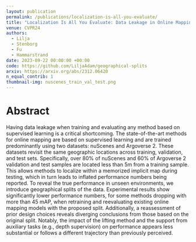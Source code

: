 ```yaml
---
layout: publication
permalink: /publications/localization-is-all-you-evaluate/
title: "Localization Is All You Evaluate: Data Leakage in Online Mapping Datasets and How to Fix It"
venue: CVPR24
authors:
  - Lilja
  - Stenborg
  - Fu
  - Hammarstrand
date: 2023-09-22 00:00:00 +00:00
code: https://github.com/LiljaAdam/geographical-splits
arxiv: https://arxiv.org/abs/2312.06420
n_equal_contrib: 1
thumbnail-img: nuscenes_train_val_test.png
---
```


# Abstract
Having data leakage when training and evaluating any method based on supervised learning is a critical shortcoming. The state-of-the-art methods for online mapping are based on supervised learning and are trained predominantly using two datasets: nuScenes and Argoverse 2. These datasets revisit the same geographic locations across training, validation, and test sets. Specifically, over 80% of nuScenes and 60% of Argoverse 2 validation and test samples are located less than 5m from a training sample. This allows methods to localize within a memorized implicit map during testing, which in turn leads to inflated performance numbers being reported. To reveal the true performance in unseen environments, we introduce geographical splits of the data. Experimental results show significantly lower performance numbers, for some methods dropping with more than 45 mAP, when retraining and reevaluating existing online mapping models with the proposed split. Additionally, a reassessment of prior design choices reveals diverging conclusions from those based on the original split. Notably, the impact of the lifting method and the support from auxiliary tasks (e.g., depth supervision) on performance appears less substantial or follows a different trajectory than previously perceived.